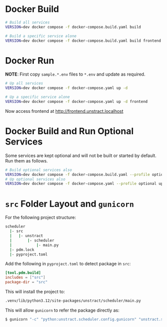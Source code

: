 # Docker Build

```bash
# Build all services
VERSION=dev docker compose -f docker-compose.build.yaml build

# Build a specific service alone
VERSION=dev docker compose -f docker-compose.build.yaml build frontend
```

# Docker Run

**NOTE**: First copy `sample.*.env` files to `*.env` and update as required.

```bash
# Up all services
VERSION=dev docker compose -f docker-compose.yaml up -d

# Up a specific service alone
VERSION=dev docker compose -f docker-compose.yaml up -d frontend
```

Now access frontend at http://frontend.unstract.localhost

# Docker Build and Run Optional Services

Some services are kept optional and will not be built or started by default. Run them as follows.

```bash
# Build optional services also
VERSION=dev docker compose -f docker-compose.build.yaml --profile optional build
# Up optional services also
VERSION=dev docker compose -f docker-compose.yaml --profile optional up -d
```

# `src` Folder Layout and `gunicorn`

For the following project structure:

```bash
scheduler
  |- src
  |   |- unstract
  |       |- scheduler
  |           |- main.py
  |- pdm.lock
  |- pyproject.toml
```

Add the following in `pyproject.toml` to detect package in `src`:

```pyproject.toml
[tool.pdm.build]
includes = ["src"]
package-dir = "src"
```

This will install the project to:

```bash
.venv/lib/python3.12/site-packages/unstract/scheduler/main.py
```

This will allow `gunicorn` to refer the package directly as:

```bash
$ gunicorn "-c" "python:unstract.scheduler.config.gunicorn" "unstract.scheduler.main:app"
```
